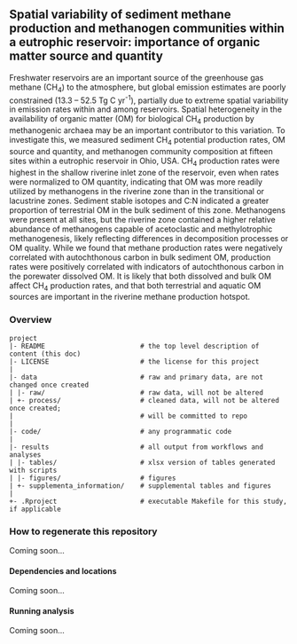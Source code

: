 ## Spatial variability of sediment methane production and methanogen communities within a eutrophic reservoir: importance of organic matter source and quantity

Freshwater reservoirs are an important source of the greenhouse gas methane (CH<sub>4</sub>) to the atmosphere, but global emission estimates are poorly constrained (13.3 – 52.5 Tg C yr<sup>-1</sup>), partially due to extreme spatial variability in emission rates within and among reservoirs. Spatial heterogeneity in the availability of organic matter (OM) for biological CH<sub>4</sub> production by methanogenic archaea may be an important contributor to this variation. To investigate this, we measured sediment CH<sub>4</sub> potential production rates, OM source and quantity, and methanogen community composition at fifteen sites within a eutrophic reservoir in Ohio, USA. CH<sub>4</sub> production rates were highest in the shallow riverine inlet zone of the reservoir, even when rates were normalized to OM quantity, indicating that OM was more readily utilized by methanogens in the riverine zone than in the transitional or lacustrine zones. Sediment stable isotopes and C:N indicated a greater proportion of terrestrial OM in the bulk sediment of this zone. Methanogens were present at all sites, but the riverine zone contained a higher relative abundance of methanogens capable of acetoclastic and methylotrophic methanogenesis, likely reflecting differences in decomposition processes or OM quality. While we found that methane production rates were negatively correlated with autochthonous carbon in bulk sediment OM, production rates were positively correlated with indicators of autochthonous carbon in the porewater dissolved OM. It is likely that both dissolved and bulk OM affect CH<sub>4</sub> production rates, and that both terrestrial and aquatic OM sources are important in the riverine methane production hotspot.




### Overview

	project
	|- README                        # the top level description of content (this doc)
	|- LICENSE                       # the license for this project
	|
	|- data                          # raw and primary data, are not changed once created
	| |- raw/                        # raw data, will not be altered
	| +- process/                    # cleaned data, will not be altered once created;
	|                                # will be committed to repo
	|
	|- code/                         # any programmatic code
	|
	|- results                       # all output from workflows and analyses
	| |- tables/                     # xlsx version of tables generated with scripts
	| |- figures/                    # figures
	| +- supplementa_information/    # supplemental tables and figures
	|
	+- .Rproject                     # executable Makefile for this study, if applicable


### How to regenerate this repository
Coming soon... 

#### Dependencies and locations
Coming soon...

#### Running analysis
Coming soon...

